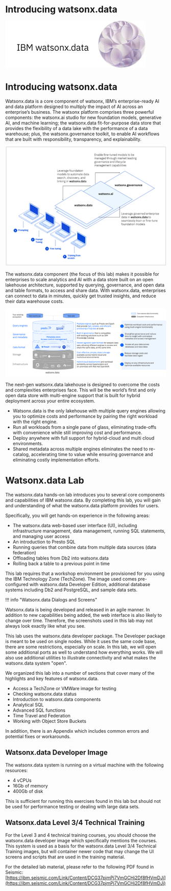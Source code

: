# Introducing watsonx.data 

![WatsonX](wxd-images/watsonxlogoibm.png)

# Introducing watsonx.data 

Watsonx.data is a core component of watsonx, IBM’s enterprise-ready AI and data platform designed to multiply the impact of AI across an enterprise’s business.
The watsonx platform comprises three powerful components: the watsonx.ai studio for new foundation models, generative AI, and machine learning; the watsonx.data fit-for-purpose data store that provides the flexibility of a data lake with the performance of a data warehouse; plus, the watsonx.governance toolkit, to enable AI workflows that are built with responsibility, transparency, and explainability.

![Browser](wxd-images/watsonx-foundation.png)

The watsonx.data component (the focus of this lab) makes it possible for enterprises to scale analytics and AI with a data store built on an open lakehouse architecture, supported by querying, governance, and open data and table formats, to access and share data. With watsonx.data, enterprises can connect to data in minutes, quickly get trusted insights, and reduce their data warehouse costs.

![Browser](wxd-images/watsonx-architecture.png)

The next-gen watsonx.data lakehouse is designed to overcome the costs and complexities enterprises face. This will be the world’s first and only open data store with multi-engine support that is built for hybrid deployment across your entire ecosystem.
 
   * Watsonx.data is the only lakehouse with multiple query engines allowing you to optimize costs and performance by pairing the right workload with the right engine.
   * Run all workloads from a single pane of glass, eliminating trade-offs with convenience while still improving cost and performance.
   * Deploy anywhere with full support for hybrid-cloud and multi cloud environments.
   * Shared metadata across multiple engines eliminates the need to re-catalog, accelerating time to value while ensuring governance and eliminating costly implementation efforts.

# Watsonx.data Lab 
The watsonx.data hands-on lab introduces you to several core components and capabilities of IBM watsonx.data. By completing this lab, you will gain and understanding of what the watsonx.data platform provides for users.

Specifically, you will get hands-on experience in the following areas:

* The watsonx.data web-based user interface (UI), including infrastructure management, data management, running SQL statements, and managing user access
* An introduction to Presto SQL 
* Running queries that combine data from multiple data sources (data federation)
* Offloading tables from Db2 into watsonx.data
* Rolling back a table to a previous point in time

This lab requires that a workshop environment be provisioned for you using the IBM Technology Zone (TechZone). The image used comes pre-configured with watsonx.data Developer Edition, additional database systems including Db2 and PostgreSQL, and sample data sets. 

!!! info "Watsonx.data Dialogs and Screens"

Watsonx.data is being developed and released in an agile manner. In addition to new capabilities being added, the web interface is also likely to change over time. Therefore, the screenshots used in this lab may not always look exactly like what you see.

This lab uses the watsonx.data developer package. The Developer package is meant to be used on single nodes. While it uses the same code base, there are some restrictions, especially on scale. In this lab, we will open some additional ports as well to understand how everything works. We will also use additional utilities to illustrate connectivity and what makes the watsonx.data system "open". 

We organized this lab into a number of sections that cover many of the highlights and key features of watsonx.data.

   * Access a TechZone or VMWare image for testing
   * Checking watsonx.data status
   * Introduction to watsonx.data components
   * Analytical SQL
   * Advanced SQL functions
   * Time Travel and Federation
   * Working with Object Store Buckets

In addition, there is an Appendix which includes common errors and potential fixes or workarounds. 

## Watsonx.data Developer Image 

The watsonx.data system is running on a virtual machine with the following resources:

   * 4 vCPUs
   * 16Gb of memory
   * 400Gb of disk

This is sufficient for running this exercises found in this lab but should not be used for performance testing or dealing with large data sets.

## Watsonx.data Level 3/4 Technical Training

For the Level 3 and 4 technical training courses, you should choose the watsonx.data developer image which specifically mentions the courses. This system is used as a basis for the watsonx.data Level 3/4 Technical Training images, but will container newer code that may change the UI screens and scripts that are used in the training material. 

For the detailed lab material, please refer to the following PDF found in Seismic: [https://ibm.seismic.com/Link/Content/DCG37pjmPj7VmGCHj2Df8fHVmDJj](https://ibm.seismic.com/Link/Content/DCG37pjmPj7VmGCHj2Df8fHVmDJj)
